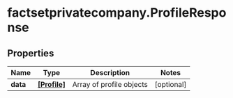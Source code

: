 # factsetprivatecompany.ProfileResponse

## Properties

Name | Type | Description | Notes
------------ | ------------- | ------------- | -------------
**data** | [**[Profile]**](Profile.md) | Array of profile objects | [optional] 


